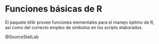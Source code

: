 # Funciones básicas de R

El paquete bf4r provee funciones elementales para el manejo óptimo de R, así como del correcto empleo de simbolos en los scripts elaborados.

@SourceStatLab
